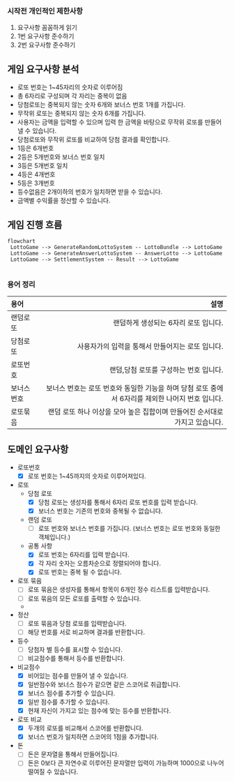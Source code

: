### 시작전 개인적인 제한사항

1. 요구사항 꼼꼼하게 읽기
2. 1번 요구사항 준수하기
3. 2번 요구사항 준수하기

## 게임 요구사항 분석

- 로또 번호는 1~45자리의 숫자로 이루어짐
- 총 6자리로 구성되며 각 자리는 중복이 없음
- 당첨로또는 중복되지 않는 숫자 6개와 보너스 번호 1개를 가집니다.
- 무작위 로또는 중복되지 않는 숫자 6개를 가집니다.
- 사용자는 금액을 입력할 수 있으며 입력 한 금액을 바탕으로 무작위 로또를 만들어 낼 수 있습니다.
- 당첨로또와 무작위 로또를 비교하여 당첨 결과를 확인합니다.
- 1등은 6개번호
- 2등은 5개번호와 보너스 번호 일치
- 3등은 5개번호 일치
- 4등은 4개번호
- 5등은 3개번호
- 등수없음은 2개이하의 번호가 일치하면 받을 수 있습니다.
- 금액별 수익률을 정산할 수 있습니다.

## 게임 진행 흐름

```mermaid
flowchart
 LottoGame --> GenerateRandomLottoSystem -- LottoBundle --> LottoGame
 LottoGame --> GenerateAnswerLottoSystem -- AnswerLotto --> LottoGame
 LottoGame --> SettlementSystem -- Result --> LottoGame
 
```

### 용어 정리

| 용어   |                                                        설명 |      
|:-----|----------------------------------------------------------:|
| 랜덤로또 |                                     랜덤하게 생성되는 6자리 로또 입니다. | 
| 당첨로또 |                               사용자가의 입력을 통해서 만들어지는 로또 입니다. | 
| 로또번호 |                                    랜덤,당첨 로또를 구성하는 번호 입니다. | 
| 보너스번호 |  보너스 번호는 로또 번호와 동일한 기능을 하며 당첨 로또 중에서 6자리를 제외한 나머지 번호 입니다. |
| 로또묶음 |               랜덤 로또 하나 이상을 모아 높은 집합이며 만들어진 순서대로 가지고 있습니다. |

## 도메인 요구사항

- 로또번호
    - [x] 로또 번호는 1~45까지의 숫자로 이루어져있다.
- 로또
    - 당첨 로또
        - [x] 당첨 로또는 생성자를 통해서 6자리 로또 번호를 입력 받습니다.
        - [x] 보너스 번호는 기존의 번호와 중복될 수 없습니다.
    - 랜덤 로또
        - [ ] 로또 번호와 보너스 번호를 가집니다. (보너스 번호는 로또 번호와 동일한 객체입니다.)
    - 공통 사항
        - [x] 로또 번호는 6자리를 입력 받습니다.
        - [x] 각 자리 숫자는 오름차순으로 정렬되어야 합니다.
        - [x] 로또 번호는 중복 될 수 없습니다.
- 로또 묶음
    - [ ] 로또 묶음은 생성자를 통해서 항목이 6개인 정수 리스트를 입력받습니다.
    - [ ] 로또 묶음의 모든 로또를 출력할 수 있습니다.
    -
- 정산
    - [ ] 로또 묶음과 당첨 로또를 입력받습니다.
    - [ ] 해당 번호를 서로 비교하며 결과를 반환합니다.
- 등수
    - [ ] 당첨자 별 등수를 표시할 수 있습니다.
    - [ ] 비교점수를 통해서 등수를 반환합니다.
- 비교점수
    - [x] 비어있는 점수를 만들어 낼 수 있습니다.
    - [x] 일반점수와 보너스 점수가 같으면 같은 스코어로 취급합니다.
    - [x] 보너스 점수를 추가할 수 있습니다.
    - [x] 일반 점수를 추가할 수 있습니다.
    - [x] 현재 자신이 가지고 있는 점수에 맞는 등수를 반환합니다.
- 로또 비교
    - [x] 두개의 로또를 비교해서 스코어를 반환합니다.
    - [x] 보너스 번호가 일치하면 스코어의 1점을 추가합니다.

- 돈
    - [ ] 돈은 문자열을 통해서 만들어집니다.
    - [ ] 돈은 0보다 큰 자연수로 이루어진 문자열만 입력이 가능하며 1000으로 나누어 떨여질 수 있습니다.